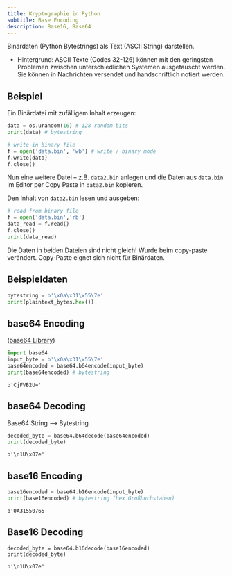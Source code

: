 ```yaml
---
title: Kryptographie in Python
subtitle: Base Encoding
description: Base16, Base64
---
```


Binärdaten (Python Bytestrings) als Text (ASCII String) darstellen.

- Hintergrund: ASCII Texte (Codes 32-126) können mit den geringsten Problemen zwischen unterschiedlichen Systemen ausgetauscht werden. Sie können in Nachrichten versendet und handschriftlich notiert werden.

## Beispiel

Ein Binärdatei mit zufälligem Inhalt erzeugen:

```python
data = os.urandom(16) # 128 random bits 
print(data) # bytestring

# write in binary file
f = open('data.bin', 'wb') # write / binary mode
f.write(data)
f.close()
```

Nun eine weitere Datei – z.B. `data2.bin` anlegen und die Daten aus `data.bin` im Editor per Copy Paste in `data2.bin` kopieren. 

Den Inhalt von `data2.bin` lesen und ausgeben:

```python
# read from binary file
f = open('data.bin','rb')
data_read = f.read()
f.close()
print(data_read)
```

Die Daten in beiden Dateien sind nicht gleich! Wurde beim copy-paste verändert. Copy-Paste eignet sich nicht für Binärdaten.



## Beispieldaten

```python
bytestring = b'\x0a\x31\x55\7e'
print(plaintext_bytes.hex())
```



## base64 Encoding

([base64 Library](https://docs.python.org/3/library/base64.html))

```python
import base64
input_byte = b'\x0a\x31\x55\7e'
base64encoded = base64.b64encode(input_byte) 
print(base64encoded) # bytestring
```

```
b'CjFVB2U='
```



## base64 Decoding

Base64 String ⟶ Bytestring

```python
decoded_byte = base64.b64decode(base64encoded)
print(decoded_byte)
```

```
b'\n1U\x07e'
```



## base16 Encoding

```python
base16encoded = base64.b16encode(input_byte)
print(base16encoded) # bytestring (hex Großbuchstaben)
```

```
b'0A31550765'
```



## Base16 Decoding

```
decoded_byte = base64.b16decode(base16encoded)
print(decoded_byte)
```

```
b'\n1U\x07e'
```

